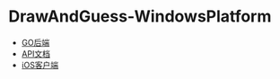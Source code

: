 # DrawAndGuess-WindowsPlatform
 
* [GO后端](https://github.com/uniqueFranky/DrawAndGuess)
* [API文档](https://www.apifox.cn/apidoc/shared-e71bc878-4c58-465f-9cf5-9d8d556b114f)
* [iOS客户端](https://github.com/uniqueFranky/DrawAndGuess-iOS)
